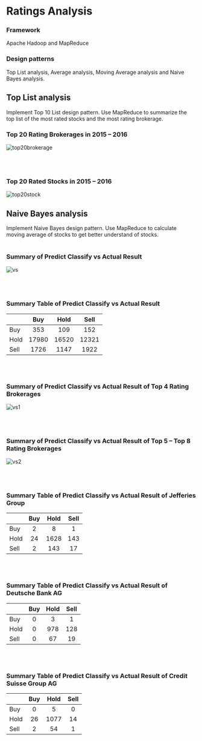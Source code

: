 # Ratings Analysis
### Framework
Apache Hadoop and MapReduce
### Design patterns
Top List analysis, Average analysis, Moving Average analysis and Naive Bayes analysis.<br>

## Top List analysis
Implement Top 10 List design pattern. Use MapReduce to summarize the top list of the most rated stocks and the most rating brokerage.<br>

### Top 20 Rating Brokerages in 2015 – 2016
![top20brokerage](https://user-images.githubusercontent.com/33438413/33235345-ca8f181e-d204-11e7-89f6-5d6f2d3fd673.png "Top 20 Rating Brokerages in 2015 – 2016")

<br><br>

### Top 20 Rated Stocks in 2015 – 2016<br>
![top20stock](https://user-images.githubusercontent.com/33438413/33235346-ca9e05e0-d204-11e7-8661-3b45a9e6b0f5.png "Top 20 Rated Stocks in 2015 – 2016")

## Naive Bayes analysis
Implement Naive Bayes design pattern. Use MapReduce to calculate moving average of stocks to get better understand of stocks.<br><br>

### Summary of Predict Classify vs Actual Result<br>
![vs](https://user-images.githubusercontent.com/33438413/33235379-930c41ae-d205-11e7-8451-7411e0bd51c1.png "Summary of Predict Classify vs Actual Result")

<br><br>

### Summary Table of Predict Classify vs Actual Result

| | Buy | Hold | Sell |
| ------ | :------: | :------: | :------: |
| Buy |	353 | 109 |	152 |
| Hold | 17980 | 16520 | 12321 |
| Sell | 1726 | 1147 | 1922 |

<br><br>

### Summary of Predict Classify vs Actual Result of Top 4 Rating Brokerages
![vs1](https://user-images.githubusercontent.com/33438413/33235377-92f5f1ba-d205-11e7-9733-f8479d959377.png "Summary of Predict Classify vs Actual Result of Top 4 Rating Brokerages")

<br><br>

### Summary of Predict Classify vs Actual Result of Top 5 – Top 8 Rating Brokerages
![vs2](https://user-images.githubusercontent.com/33438413/33235378-9300abe6-d205-11e7-9ffa-638bd70490d8.png "Summary of Predict Classify vs Actual Result of Top 5 – Top 8 Rating Brokerages")

<br><br>

### Summary Table of Predict Classify vs Actual Result of Jefferies Group

| | Buy | Hold | Sell |
| ------ | :------: | :------: | :------: |
| Buy |	2 | 8 |	1 |
| Hold | 24 | 1628 | 143 |
| Sell | 2 | 143 | 17 |

<br><br>

### Summary Table of Predict Classify vs Actual Result of Deutsche Bank AG

| | Buy | Hold | Sell |
| ------ | :------: | :------: | :------: |
| Buy |	0 | 3 |	1 |
| Hold | 0 | 978 | 128 |
| Sell | 0 | 67 | 19 |

<br><br>

### Summary Table of Predict Classify vs Actual Result of Credit Suisse Group AG

| | Buy | Hold | Sell |
| ------ | :------: | :------: | :------: |
| Buy |	0 | 5 |	0 |
| Hold | 26 | 1077 | 14 |
| Sell | 2 | 54 | 1 |
